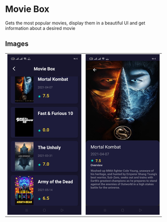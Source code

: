 # Movie Box

Gets the most popular movies, display them in a beautiful UI and get information about a desired movie

## Images
<table align="center">
 <tr>
  <td><img src="https://github.com/omarzer0/Movies-Box/blob/master/assets/movie1.jpg" alt="Home 1"</td>
  <td><img src="https://github.com/omarzer0/Movies-Box/blob/master/assets/movie2.jpg" alt="Home 2"></td>
 </tr>
</table>
